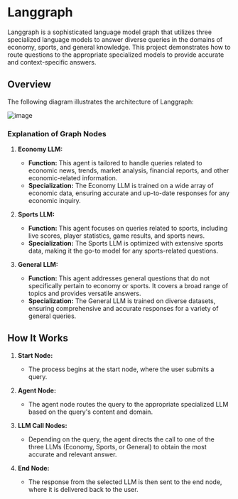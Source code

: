 # Langgraph

Langgraph is a sophisticated language model graph that utilizes three specialized language models to answer diverse queries in the domains of economy, sports, and general knowledge. This project demonstrates how to route questions to the appropriate specialized models to provide accurate and context-specific answers.

## Overview

The following diagram illustrates the architecture of Langgraph:

![image](https://github.com/Sghosh1999/LangGraph-MultiAgent-Routing/assets/44112345/f71caa6f-d65f-4c90-a38f-20aeee1920e1)


### Explanation of Graph Nodes

1. **Economy LLM:**
   - **Function:** This agent is tailored to handle queries related to economic news, trends, market analysis, financial reports, and other economic-related information.
   - **Specialization:** The Economy LLM is trained on a wide array of economic data, ensuring accurate and up-to-date responses for any economic inquiry.

2. **Sports LLM:**
   - **Function:** This agent focuses on queries related to sports, including live scores, player statistics, game results, and sports news.
   - **Specialization:** The Sports LLM is optimized with extensive sports data, making it the go-to model for any sports-related questions.

3. **General LLM:**
   - **Function:** This agent addresses general questions that do not specifically pertain to economy or sports. It covers a broad range of topics and provides versatile answers.
   - **Specialization:** The General LLM is trained on diverse datasets, ensuring comprehensive and accurate responses for a variety of general queries.

## How It Works

1. **Start Node:**
   - The process begins at the start node, where the user submits a query.
   
2. **Agent Node:**
   - The agent node routes the query to the appropriate specialized LLM based on the query's content and domain.
   
3. **LLM Call Nodes:**
   - Depending on the query, the agent directs the call to one of the three LLMs (Economy, Sports, or General) to obtain the most accurate and relevant answer.

4. **End Node:**
   - The response from the selected LLM is then sent to the end node, where it is delivered back to the user.
